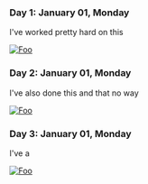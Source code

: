 ### Day 1: January 01, Monday

I've worked pretty hard on this

[![Foo](https://raw.githubusercontent.com/myisaak/DevLogger/screenshots/2018-01-01.png)](Screenshot)

### Day 2: January 01, Monday

I've also done this and that no way

[![Foo](https://raw.githubusercontent.com/myisaak/DevLogger/screenshots/2018-01-01.png)](Screenshot)

### Day 3: January 01, Monday

I've a

[![Foo](https://raw.githubusercontent.com/myisaak/DevLogger/screenshots/2018-01-01.png)](Screenshot)

